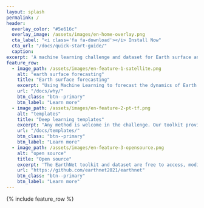 ```yaml
---
layout: splash
permalink: /
header:
  overlay_color: "#5e616c"
  overlay_image: /assets/images/en-home-overlay.png
  cta_label: "<i class='fa fa-download'></i> Install Now"
  cta_url: "/docs/quick-start-guide/"
  caption:
excerpt: 'A machine learning challenge and dataset for Earth surface and localized impact forecasting.<br /> <small><a href="https://github.com/earthnet2021/earthnet/releases/tag/1.0.0">Latest release v1.0.0</a></small><br />'
feature_row:
  - image_path: /assets/images/en-feature-1-satellite.png
    alt: "earth surface forecasting"
    title: "Earth surface forecasting"
    excerpt: "Using Machine Learning to forecast the dynamics of Earth's surface, we can predict crop yield, forest health, the effects of a drought and more."
    url: "/docs/why/"
    btn_class: "btn--primary"
    btn_label: "Learn more"
  - image_path: /assets/images/en-feature-2-pt-tf.png
    alt: "templates"
    title: "Deep learning templates"
    excerpt: "Any method is welcome in the challenge. Our toolkit provides functional templates for Pytorch and Tensorflow developers.<br /><br />"
    url: "/docs/templates/"
    btn_class: "btn--primary"
    btn_label: "Learn more"
  - image_path: /assets/images/en-feature-3-opensource.png
    alt: "open source"
    title: "Open source"
    excerpt: 'The EarthNet toolkit and dataset are free to access, modify and distribute.{::nomarkdown}<p style="margin-top: -5px;margin-bottom: 0px"><iframe style="display: inline-block;" src="https://ghbtns.com/github-btn.html?user=earthnet2021&repo=earthnet&type=star&count=true&size=large" frameborder="0" scrolling="0" width="160px" height="30px"></iframe><iframe style="display: inline-block;" src="https://ghbtns.com/github-btn.html?user=earthnet2021&repo=earthnet&type=fork&count=true&size=large" frameborder="0" scrolling="0" width="158px" height="30px"></iframe></p>{:/nomarkdown}'
    url: "https://github.com/earthnet2021/earthnet"
    btn_class: "btn--primary"
    btn_label: "Learn more" 
---
```

{% include feature_row %}

